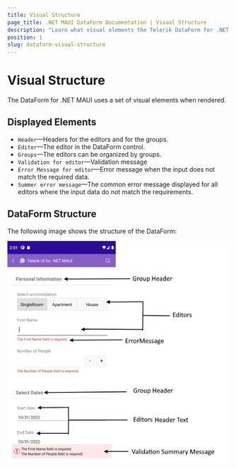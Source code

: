 ```yaml
---
title: Visual Structure
page_title: .NET MAUI DataForm Documentation | Visual Structure
description: "Learn what visual elements the Telerik DataForm for .NET MAUI displays and see the visual structure of the control."
position: 1
slug: dataform-visual-structure
---
```


# Visual Structure

The DataForm for .NET MAUI uses a set of visual elements when rendered.

## Displayed Elements

* `Header`&mdash;Headers for the editors and for the groups.
* `Editor`&mdash;The editor in the DataForm control.
* `Groups`&mdash;The editors can be organized by groups.
* `Validation for editor`&mdash;Validation message
* `Error Message for editor`&mdash;Error message when the input does not match the required data.
* `Summer error message`&mdash;The common error message displayed for all editors where the input data do not match the requirements.

## DataForm Structure

The following image shows the structure of the DataForm:

![DataForm Visual Structure](images/dataform-visual-structure.png "Visual elements of DataForm control")
